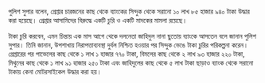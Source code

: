 পুলিশ সুপার বলেন, গ্রেপ্তার চারজনের কাছ থেকে ব্যাংকের সিন্দুক থেকে সরানো ১০ লাখ ৮৫ হাজার ৯৪০ টাকা উদ্ধার করা হয়েছে। গ্রেপ্তার আসামিদের বিরুদ্ধে একটি চুরি ও একটি মাদকের মামলা রয়েছে।

টাকা চুরি করবেন, এমন চিন্তায় এক মাস আগে থেকে দলনেতা জাহিদুল নানা ছুতোয় ব্যাংকে আসতেন বলে জানান পুলিশ সুপার। তিনি জানান, উপশাখায় নিরাপত্তাব্যবস্থা দুর্বল নিশ্চিত হওয়ার পর সিন্দুক ভেঙে টাকা চুরির পরিকল্পনা করেন। গ্রেপ্তারের পর পাভেলের কাছ থেকে ১ লাখ ১ হাজার ৭৭০ টাকা, বিমলের কাছ থেকে ২ লাখ ৯৩ হাজার ২২০ টাকা, মিথুনের কাছ থেকে ১ লাখ ৯১ হাজার ২৫০ টাকা এবং জাহিদুলের কাছ থেকে ৫ লাখ টাকা ছাড়াও ব্যাংক থেকে সরানো টাকায় কেনা মোটরসাইকেল উদ্ধার করা হয়।
